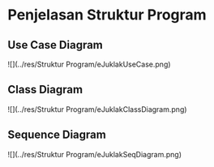 # Penjelasan Struktur Program

## Use Case Diagram

![](../res/Struktur Program/eJuklakUseCase.png)

## Class Diagram

![](../res/Struktur Program/eJuklakClassDiagram.png)

## Sequence Diagram

![](../res/Struktur Program/eJuklakSeqDiagram.png)